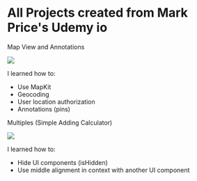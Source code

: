 # All Projects created from Mark Price's Udemy io

Map View and Annotations

![](https://github.com/victorchu8/SwiftProjects/blob/master/Project%2002%20-%20MapviewAndAnnotations/MapviewAndAnnotations.gif)

I learned how to:
* Use MapKit
* Geocoding
* User location authorization
* Annotations (pins)

Multiples (Simple Adding Calculator)

![](https://github.com/victorchu8/SwiftProjects/blob/master/Project%2003%20-%20Mulitples/giphy.gif)

I learned how to:

* Hide UI components (isHidden)
* Use middle alignment in context with another UI component

